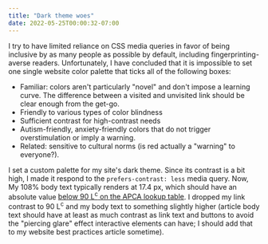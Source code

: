 ```yaml
---
title: "Dark theme woes"
date: 2022-05-25T00:00:32-07:00
---
```

I try to have limited reliance on CSS media queries in favor of being inclusive by as many people as possible by default, including fingerprinting-averse readers. Unfortunately, I have concluded that it is impossible to set one single website color palette that ticks all of the following boxes:

- Familiar: colors aren't particularly "novel" and don't impose a learning curve. The difference between a visited and unvisited link should be clear enough from the get-go.
- Friendly to various types of color blindness
- Sufficient contrast for high-contrast needs
- Autism-friendly, anxiety-friendly colors that do not trigger overstimulation or imply a warning.
- Related: sensitive to cultural norms (is red actually a "warning" to everyone?).

I set a custom palette for my site's dark theme. Since its contrast is a bit high, I made it respond to the `prefers-contrast: less` media query. Now, My 108% body text typically renders at 17.4&nbsp;px, which should have an absolute value [below 90&nbsp;L<sup>c</sup> on the APCA lookup table](https://www.myndex.com/APCA/). I dropped my link contrast to 90&nbsp;L<sup>c</sup> and my body text to something slightly higher (article body text should have at least as much contrast as link text and buttons to avoid the "piercing glare" effect interactive elements can have; I should add that to my website best practices article sometime).

